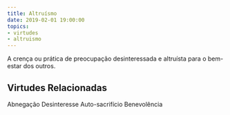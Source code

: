 ```yaml
---
title: Altruísmo
date: 2019-02-01 19:00:00
topics: 
- virtudes
- altruismo
---
```


A crença ou prática de preocupação desinteressada e altruísta para o bem-estar
dos outros.

## Virtudes Relacionadas
Abnegação
Desinteresse
Auto-sacrifício
Benevolência

